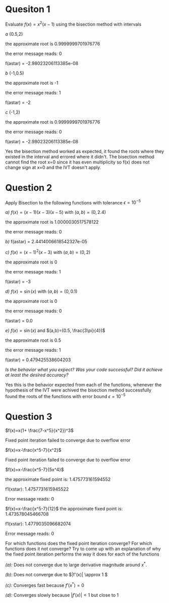 # Quesiton 1

Evaluate $f(x)=x^2(x-1)$ using the bisection method with intervals

*a* (0.5,2)

the approximate root is 0.9999999701976776

the error message reads: 0

f(astar) = -2.98023206113385e-08

*b* (-1,0.5)

the approximate root is -1

the error message reads: 1

f(astar) = -2

*c* (-1,2)

the approximate root is 0.9999999701976776

the error message reads: 0

f(astar) = -2.98023206113385e-08


Yes the bisection method worked as expected, it found the roots where they existed in the interval and errored where it didn't. The bisection method cannot find the root x=0 since it has even multiplicity so f(x) does not change sign at x=0 and the IVT doesn't apply.


# Question 2
Apply Bisection to the following functions with tolerance $\epsilon =10^{-5}$

*a)* $f(x)=(x-1)(x-3)(x-5)$ with $(a,b)=(0,2.4)$

the approximate root is 1.0000030517578122

the error message reads: 0

*b)* f(astar) = 2.4414006618542327e-05


*c)* $f(x)=(x-1)^2(x-3)$ with $(a,b)=(0,2)$

the approximate root is 0

the error message reads: 1

f(astar) = -3

*d)* $f(x)=\sin(x)$ with $(a,b)=(0,0.1)$

the approximate root is 0

the error message reads: 0

f(astar) = 0.0



*e)* $f(x)=\sin(x)$ and $(a,b)=(0.5, \frac{3\pi}{4})$

the approximate root is 0.5

the error message reads: 1

f(astar) = 0.479425538604203


*Is the behavior what you expect? Was your code successful? Did it achieve at least the desired
accuracy?* 

Yes this is the behavior expected from each of the functions, whenever the hypothesis of the IVT were achived the bisection method successfully found the roots of the functions with error bound $\epsilon=10^{-5}$

# Question 3

$f(x)=x(1+ \frac{7-x^5}{x^2})^3$

Fixed point iteration failed to converge due to overflow error


$f(x)=x-\frac{x^5-7}{x^2}$

Fixed point iteration failed to converge due to overflow error


$f(x)=x-\frac{x^5-7}{5x^4}$

the approximate fixed point is: 1.475773161594552

f1(xstar): 1.4757731615945522

Error message reads: 0

$f(x)=x-\frac{x^5-7}{12}$
the approximate fixed point is: 1.473578045466708

f1(xstar): 1.4779035096682074

Error message reads: 0


For which functions does the fixed point iteration converge? For which functions does it not converge? Try
to come up with an explanation of why the fixed point iteration performs the way it does
for each of the functions


 *(a):* Does not converge due to large derivative magnitude around $x^*$.

 *(b):* Does not converge due to $|f'(x)| \approx 1 $
 
 *(c):* Converges fast because $f'(x^*) = 0$

 *(d):* Converges slowly because $|f'(x)| < 1$  but close to 1